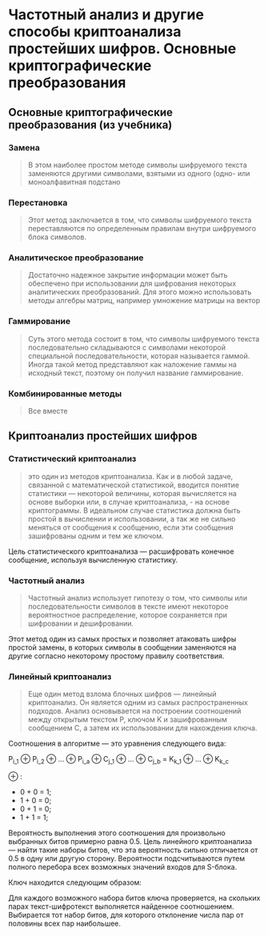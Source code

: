 # Частотный анализ и другие способы криптоанализа простейших шифров. Основные криптографические преобразования

## Основные криптографические преобразования (из учебника)

### Замена
> В этом наиболее простом методе
символы шифруемого текста заменяются другими символами, взятыми из одного
(одно- или моноалфавитная подстано
### Перестановка
> Этот метод заключается в том, что
символы шифруемого текста переставляются по определенным правилам внутри
шифруемого блока символов.
### Аналитическое преобразование
> Достаточно
надежное закрытие информации может быть обеспечено при использовании для
шифрования некоторых аналитических преобразований. Для этого можно
использовать методы алгебры матриц, например умножение матрицы на вектор
### Гаммирование
> Суть этого метода состоит в том,
что символы шифруемого текста последовательно складываются с символами
некоторой специальной последовательности, которая называется гаммой. Иногда
такой метод представляют как наложение гаммы на исходный текст, поэтому он
получил название гаммирование.
### Комбинированные методы
> Все вместе
## Криптоанализ простейших шифров
### Статистический криптоанализ
> это один из методов криптоанализа. Как и в любой задаче, связанной с математической статистикой, вводится понятие статистики — некоторой величины, которая вычисляется на основе выборки или, в случае криптоанализа, - на основе криптограммы. В идеальном случае статистика должна быть простой в вычислении и использовании, а так же не сильно меняться от сообщения к сообщению, если эти сообщения зашифрованы одним и тем же ключом.

Цель статистического криптоанализа — расшифровать конечное сообщение, используя вычисленную статистику.

### Частотный анализ
> Частотный анализ использует гипотезу о том, что символы или последовательности символов в тексте имеют некоторое вероятностное распределение, которое сохраняется при шифровании и дешифровании.

Этот метод один из самых простых и позволяет атаковать шифры простой замены, в которых символы в сообщении заменяются на другие согласно некоторому простому правилу соответствия.

### Линейный криптоанализ
>Еще один метод взлома блочных шифров — линейный криптоанализ. Он является одним из самых распространенных подходов. Анализ основывается на построении соотношений между открытым текстом P, ключом K и зашифрованным сообщением C, а затем их использовании для нахождения ключа.

Соотношения в алгоритме — это уравнения следующего вида:

P<sub>i_1</sub> &#8853; P<sub>i_2</sub> &#8853; ... &#8853; P<sub>i_a</sub> &#8853; C<sub>j_1</sub> &#8853; ... &#8853; C<sub>j_b</sub> = K<sub>k_1</sub> &#8853; ... &#8853; K<sub>k_c</sub>

&#8853; :
- 0 + 0 = 1;
- 1 + 0 = 0;
- 0 + 1 = 0;
- 1 + 1 = 1;

Вероятность выполнения этого соотношения для произвольно выбранных битов примерно равна 0.5. Цель линейного криптоанализа — найти такие наборы битов, что эта вероятность сильно отличается от 0.5 в одну или другую сторону. Вероятности подсчитываются путем полного перебора всех возможных значений входов для S-блока.

Ключ находится следующим образом:

Для каждого возможного набора битов ключа проверяется, на скольких парах текст-шифротекст выполняется найденное соотношением. Выбирается тот набор битов, для которого отклонение числа пар от половины всех пар наибольшее.

